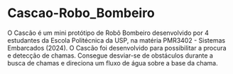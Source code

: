 # Cascao-Robo_Bombeiro
O Cascão é um mini protótipo de Robô Bombeiro desenvolvido por 4 estudantes da Escola Politécnica da USP, na matéria PMR3402 - Sistemas Embarcados (2024). O Cascão foi desenvolvido para possibilitar a procura e detecção de chamas. Consegue desviar-se de obstáculos durante a busca de chamas e direciona um fluxo de água sobre a base da chama.
